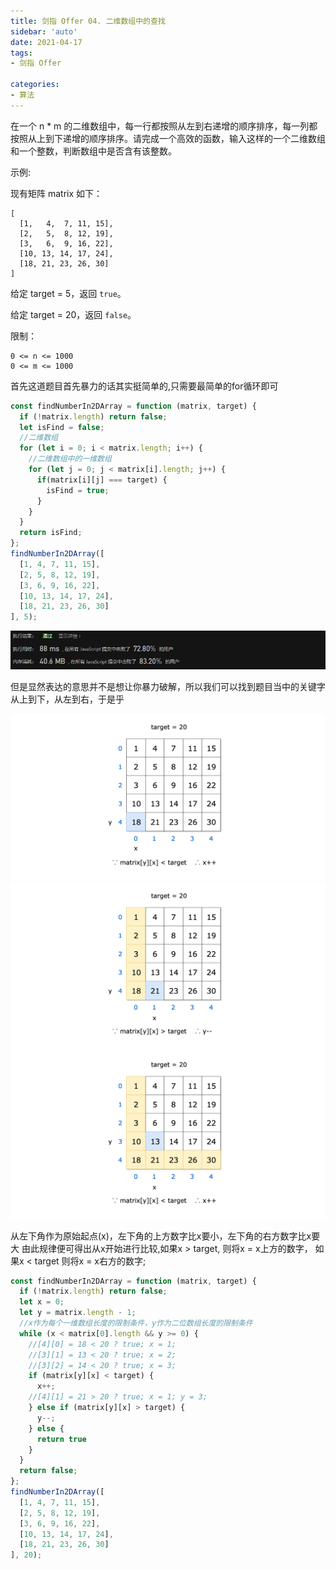 ```yaml
---
title: 剑指 Offer 04. 二维数组中的查找
sidebar: 'auto'
date: 2021-04-17
tags:
- 剑指 Offer
  
categories:
- 算法
---
```


在一个 n * m 的二维数组中，每一行都按照从左到右递增的顺序排序，每一列都按照从上到下递增的顺序排序。请完成一个高效的函数，输入这样的一个二维数组和一个整数，判断数组中是否含有该整数。

示例:

现有矩阵 matrix 如下：
```
[
  [1,   4,  7, 11, 15],
  [2,   5,  8, 12, 19],
  [3,   6,  9, 16, 22],
  [10, 13, 14, 17, 24],
  [18, 21, 23, 26, 30]
]
```
给定 target = 5，返回 ``true``。

给定 target = 20，返回 ``false``。

限制：

````
0 <= n <= 1000
0 <= m <= 1000
````

首先这道题目首先暴力的话其实挺简单的,只需要最简单的for循环即可
````javascript
const findNumberIn2DArray = function (matrix, target) {
  if (!matrix.length) return false;
  let isFind = false;
  //二维数组
  for (let i = 0; i < matrix.length; i++) {
    //二维数组中的一维数组
    for (let j = 0; j < matrix[i].length; j++) {
      if(matrix[i][j] === target) {
        isFind = true;
      }
    }
  }
  return isFind;
};
findNumberIn2DArray([
  [1, 4, 7, 11, 15],
  [2, 5, 8, 12, 19],
  [3, 6, 9, 16, 22],
  [10, 13, 14, 17, 24],
  [18, 21, 23, 26, 30]
], 5);
````

![findNumberIn2DArray](https://raw.githubusercontent.com/HyoukaM/HyoukaM.github.io/docs/docs/.vuepress/public/findNumberIn2DArray/findNumberIn2DArray.png)

但是显然表达的意思并不是想让你暴力破解，所以我们可以找到题目当中的关键字
从上到下，从左到右，于是乎

![](https://raw.githubusercontent.com/HyoukaM/HyoukaM.github.io/docs/docs/.vuepress/public/findNumberIn2DArray/img.png)
![](https://raw.githubusercontent.com/HyoukaM/HyoukaM.github.io/docs/docs/.vuepress/public/findNumberIn2DArray/img_1.png)
![](https://raw.githubusercontent.com/HyoukaM/HyoukaM.github.io/docs/docs/.vuepress/public/findNumberIn2DArray/img_2.png)

从左下角作为原始起点(x)，左下角的上方数字比x要小，左下角的右方数字比x要大
由此规律便可得出从x开始进行比较,如果x > target, 则将x = x上方的数字，
如果x < target 则将x = x右方的数字;

``` javascript
const findNumberIn2DArray = function (matrix, target) {
  if (!matrix.length) return false;
  let x = 0;
  let y = matrix.length - 1;
  //x作为每个一维数组长度的限制条件，y作为二位数组长度的限制条件
  while (x < matrix[0].length && y >= 0) {
    //[4][0] = 18 < 20 ? true; x = 1;
    //[3][1] = 13 < 20 ? true; x = 2;
    //[3][2] = 14 < 20 ? true; x = 3;
    if (matrix[y][x] < target) {
      x++;
    //[4][1] = 21 > 20 ? true; x = 1; y = 3; 
    } else if (matrix[y][x] > target) {
      y--;
    } else {
      return true
    }
  }
  return false;
};
findNumberIn2DArray([
  [1, 4, 7, 11, 15],
  [2, 5, 8, 12, 19],
  [3, 6, 9, 16, 22],
  [10, 13, 14, 17, 24],
  [18, 21, 23, 26, 30]
], 20);
```
